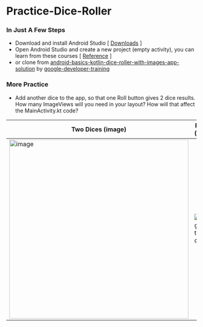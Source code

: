 # Practice-Dice-Roller

### In Just A Few Steps
- Download and install Android Studio [ [Downloads](https://developer.android.com/studio#downloads) ]
- Open Android Studio and create a new project (empty activity), you can learn from these courses [ [Reference](https://developer.android.com/courses/pathways/android-basics-kotlin-four?authuser=2) ]
- or clone from [android-basics-kotlin-dice-roller-with-images-app-solution](https://github.com/google-developer-training/android-basics-kotlin-dice-roller-with-images-app-solution) by [google-developer-training](https://github.com/google-developer-training)


### More Practice
- Add another dice to the app, so that one Roll button gives 2 dice results. How many ImageViews will you need in your layout? How will that affect the MainActivity.kt code?

| Two Dices (image) | Rolling (demo) |
| ------ | ------ |
| <img width="474" alt="image" src="https://user-images.githubusercontent.com/58713955/174335322-b8a2789f-f974-4f31-8ad2-72ccfd68c01b.png"> | ![rolling-two-dices](https://user-images.githubusercontent.com/58713955/174335354-b41cfe1a-c7ac-497d-bc22-8b521dc4cd84.gif) |
